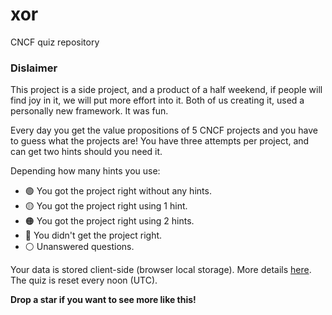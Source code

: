 # xor

CNCF quiz repository
### Dislaimer
This project is a side project, and a product of a half weekend, if people will find joy in it, we will put more effort into it.
Both of us creating it, used a personally new framework. It was fun.

Every day you get the value propositions of 5 CNCF projects and you have to guess what the projects are! You have three attempts per project, and can get two hints should you need it.

Depending how many hints you use:
- 🟢 You got the project right without any hints.
- 🟡 You got the project right using 1 hint.
- 🟠 You got the project right using 2 hints.
- 🔴 You didn't get the project right.
- ⚪ Unanswered questions.


Your data is stored client-side (browser local storage). More details [here](https://developer.mozilla.org/en-US/docs/Web/API/Window/localStorage). The quiz is reset every noon (UTC).


**Drop a star if you want to see more like this!**
